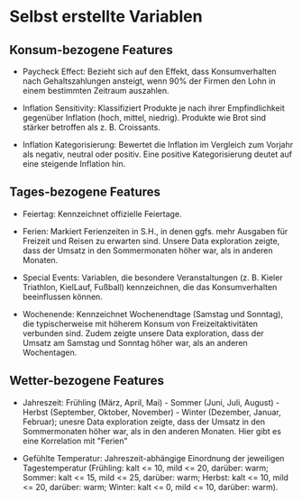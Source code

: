 # Selbst erstellte Variablen
## Konsum-bezogene Features
- Paycheck Effect: Bezieht sich auf den Effekt, dass Konsumverhalten nach Gehaltszahlungen ansteigt, wenn 90% der Firmen den Lohn in einem bestimmten Zeitraum auszahlen.

- Inflation Sensitivity: Klassifiziert Produkte je nach ihrer Empfindlichkeit gegenüber Inflation (hoch, mittel, niedrig). Produkte wie Brot sind stärker betroffen als z. B. Croissants.

- Inflation Kategorisierung: Bewertet die Inflation im Vergleich zum Vorjahr als negativ, neutral oder positiv. Eine positive Kategorisierung deutet auf eine steigende Inflation hin.

## Tages-bezogene Features
- Feiertag: Kennzeichnet offizielle Feiertage.

- Ferien: Markiert Ferienzeiten in S.H., in denen ggfs. mehr Ausgaben für Freizeit und Reisen zu erwarten sind. Unsere Data exploration zeigte, dass der Umsatz in den Sommermonaten höher war, als in anderen Monaten.

- Special Events: Variablen, die besondere Veranstaltungen (z. B. Kieler Triathlon, KielLauf, Fußball) kennzeichnen, die das Konsumverhalten beeinflussen können.

- Wochenende: Kennzeichnet Wochenendtage (Samstag und Sonntag), die typischerweise mit höherem Konsum von Freizeitaktivitäten verbunden sind. Zudem zeigte unsere Data exploration, dass der Umsatz am Samstag und Sonntag höher war, als an anderen Wochentagen.

## Wetter-bezogene Features
- Jahreszeit: Frühling (März, April, Mai) - Sommer (Juni, Juli, August) - Herbst (September, Oktober, November) - Winter (Dezember, Januar, Februar); unesre Data exploration zeigte, dass der Umsatz in den Sommermonaten höher war, als in den anderen Monaten. Hier gibt es eine Korrelation mit "Ferien"

- Gefühlte Temperatur: Jahreszeit-abhängige Einordnung der jeweiligen Tagestemperatur (Frühling: kalt <= 10, mild <= 20, darüber: warm; Sommer: kalt <= 15, mild <= 25, darüber: warm; Herbst: kalt <= 10, mild <= 20, darüber: warm; Winter: kalt <= 0, mild <= 10, darüber: warm).
